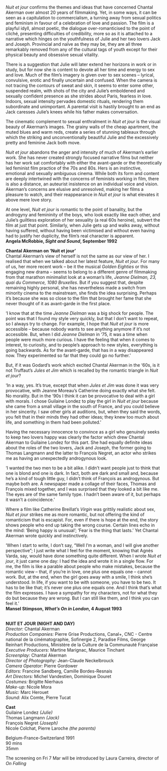 
_Nuit et jour_ confirms the themes and ideas that have concerned Chantal Akerman over almost 20 years of filmmaking. Yet, in some ways, it can be seen as a capitulation to commercialism, a turning away from sexual politics and feminism in favour of a celebration of love and passion. The film is a playful idyll, almost poetic, the dialogue over-romanticised to the point of cliché, presenting difficulties of credibility, more so as it is attached to a narrative which hinges on the youthfulness of Julie and her two lovers Jack and Joseph. Provincial and naïve as they may be, they are all three remarkably removed from any of the cultural tags of youth except for their physical beauty and obsessive sexual vitality.

There is a suggestion that Julie will later extend her horizons in work or in study, but for now she is content to devote all her time and energy to sex and love. Much of the film’s imagery is given over to sex scenes – lyrical, convulsive, erotic and finally uncertain and confused. When the camera is not tracing the contours of sweat and skin, it seems to enter some other, suspended realm, with shots of the city and Julie’s emboldened and sexually confident presence as she strides about Paris, fearless in love. Indoors, sexual intensity pervades domestic rituals, rendering them subordinate and unimportant. A parental visit is hastily brought to an end as Jack caresses Julie’s knees while his father makes conversation.

The cinematic complement to sexual enthralment in _Nuit et jour_ is the visual beauty of Akerman’s images. The grainy walls of the cheap apartment, the muted blues and warm reds, create a series of stunning tableaux through which the striking and unconventionally beautiful Julie and the excessively pretty and feminine Jack both move.

_Nuit et jour_ abandons the anger and intensity of much of Akerman’s earlier work. She has never created strongly focused narrative films but neither has her work sat comfortably with either the avant-garde or the theoretically led feminist film practice of the 70s and 80s. Hers is an instinctive, emotional and sexually ambiguous cinema. While both its form and content are deeply intertwined with the concerns of feminists working in film, there is also a distance, an auteurist insistence on an individual voice and vision. Akerman’s concerns are elusive and unresolved, making her films a pleasure to watch, and their reappearance in _Nuit et jour_ is what elevates it above mere love story.

At one level, _Nuit et jour_ is romantic to the point of banality, but the androgyny and femininity of the boys, who look exactly like each other, and Julie’s guiltless exploration of her sexuality (a real 60s heroine), subvert the film at just that point. Similarly, when Julie gets up and walks away, without having suffered, without having been victimised and without even having had to justify her duplicity, the film’s real character is apparent.  
**Angela McRobbie, _Sight and Sound_, September 1992**

**Chantal Akerman on ‘Nuit et jour’**  
Chantal Akerman’s view of herself is not the same as our view of her. I realised that when we talked about her latest feature, _Nuit et jour_. For many of us, her more recent work – be it the musical _Golden Eighties_ or this engaging new drama – seems to belong to a different genre of filmmaking from that marathon minimalist look at a woman’s life, _Jeanne Dielman, 23, quai du Commerce, 1080 Bruxelles_. But if you suggest that, despite remaining highly personal, she has nevertheless made a switch from minority cinema to the mainstream, she finds the idea surprising. Perhaps it’s because she was so close to the film that brought her fame that she never thought of it as avant-garde in the first place.

‘I know that at the time _Jeanne Dielman_ was a big shock for people. The point was that I found my style very quickly, but that I don’t want to repeat, so I always try to change. For example, I hope that _Nuit et jour_ is more accessible – because nobody wants to see anything anymore if it’s not accessible. But, when I did _Jeanne Dielman_ in ‘75, it was a time when people were much more curious. I have the feeling that when it comes to interest, to curiosity, and to people’s approach to new styles, everything is going backwards. As for the avant-garde, that has in a way disappeared now. They experimented so far that they could go no further.’

But, if it was Godard’s work which excited Chantal Akerman in the ‘60s, is it not Truffaut’s _Jules et Jim_ which is recalled by the romantic triangle in _Nuit et jour_?

‘In a way, yes. It’s true, except that when _Jules et Jim_ was done it was very provocative, with Jeanne Moreau’s Catherine doing exactly what she felt. No morality. But in the ‘90s I think it can be provocative to deal with a girl with morals. I chose Guilaine Londez to play the girl in _Nuit et jour_ because she came from a small village in the south of France, and you could believe in her sincerity. I saw other girls at auditions, but, when they said the words, you felt that in their minds they had other ideas; they knew too much about life, and something in them had been polluted.’

Having the necessary innocence to convince as a girl who genuinely seeks to keep two lovers happy was clearly the factor which drew Chantal Akerman to Guilaine Londez for this part. She had equally definite ideas about the roles of the two lovers, Jack and Joseph, the former going to Thomas Langmann and the latter to François Negret, an actor who strikes me as having an unexpectedly androgynous look.

‘I wanted the two men to be a bit alike. I didn’t want people just to think that one is blond and one is dark. In fact, both are dark and small and, because he’s a kind of tough little guy, I didn’t think of François as androgynous. But maybe both are. A newspaper made a collage of their faces, Thomas and François mixed together, and I was surprised that they looked a bit like me.  The eyes are of the same family type. I hadn’t been aware of it, but perhaps it wasn’t a coincidence.’

Where a film like Catherine Breillat’s _Virgin_ was grittily realistic about sex, _Nuit et jour_ strikes me as more romantic, but not offering the kind of romanticism that is escapist. For, even if there is hope at the end, the story shows people who end up taking the wrong course. Certain lines echo in the mind: ‘Being happy is unusual’; ‘Fear is the thing that lasts.’ Yet Chantal Akerman wrote quickly and instinctively.

‘When I start to write, I don’t say, “Well I’m a woman, and I will give another perspective”; I just write what I feel for the moment, knowing that Agnès Varda, say, would have done something quite different. When I wrote _Nuit et jour_, it just came one day: I had the idea and wrote it in a single flow. For me, the film is like a parable about people who make mistakes, because the romantic view – that, if you’re in love, one plus one equals one – cannot work. But, at the end, when the girl goes away with a smile, I think she’s understood. In life, if you want to be with someone, you have to be two. It has to be like that; it’s never one plus one equals one. And I think that’s what the film expresses. I have a sympathy for my characters, not for what they do but because they are wrong. But I can still like them, and I think you can feel it.’  
**Mansel Stimpson, _What’s On in London_, 4 August 1993**
<br><br>

**NUIT ET JOUR (NIGHT AND DAY)**<br>
_Director:_ Chantal Akerman<br>
_Production Companies:_ Pierre Grise Productions, Canal+, CNC - Centre national de la cinématographie, Sofinergie 2, Paradise Films, George Reinhart Productions, Ministère de la Culture de la Communauté Française<br>
_Executive Producers:_ Martine Marignac,  Maurice Tinchant<br>
_Screenplay:_ Chantal Akerman<br>
_Director of Photography:_  Jean-Claude Neckelbrouck<br>
_Camera Operator:_ Pierre Gordower<br>
_Editors:_ Francine Sandberg,  Camille Bordes-Resnais<br>
_Art Directors:_ Michel Vandestien, Dominique Douret<br>
_Costumes:_ Brigitte Nierhaus<br>
_Make-up:_ Nicole Mora<br>
_Music:_ Marc Herouet<br>
_Sound:_ Alix Comte, Pierre Tucat<br>

**Cast**<br>
Guilaine Londez _(Julie)_<br>
Thomas Langmann _(Jack)_<br>
François Negret _(Joseph)_<br>
Nicole Colchat, Pierre Laroche _(the parents)_<br>

Belgium-France-Switzerland 1991<br>
90 mins<br>
35mm

The screening on Fri 7 Mar will be introduced by Laura Carreira, director of _On Falling_<br>
<br><br>
<!--stackedit_data:
eyJoaXN0b3J5IjpbNzQ2MDY5OTYzXX0=
-->